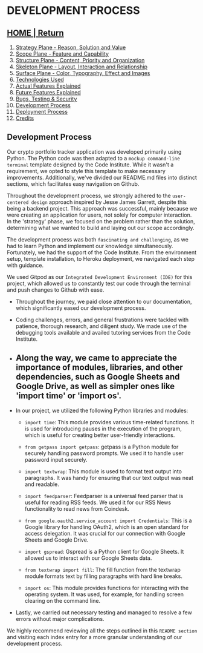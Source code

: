 # DEVELOPMENT PROCESS

## [HOME | Return](https://github.com/plexoio/tenam/blob/main/README.md)

1. [Strategy Plane - Reason, Solution and Value](https://github.com/plexoio/tenam/blob/main/documentation/assets/readme/strategy.md)
2. [Scope Plane - Feature and Capability](https://github.com/plexoio/tenam/blob/main/documentation/assets/readme/scope.md)
3. [Structure Plane - Content, Priority and Organization](https://github.com/plexoio/tenam/blob/main/documentation/assets/readme/structure.md)
4. [Skeleton Plane - Layout, Interaction and Relationship](https://github.com/plexoio/tenam/blob/main/documentation/assets/readme/skeleton.md)
5. [Surface Plane - Color, Typography, Effect and Images](https://github.com/plexoio/tenam/blob/main/documentation/assets/readme/surface.md)
6. [Technologies Used](https://github.com/plexoio/tenam/blob/main/documentation/assets/readme/technologies.md)
7. [Actual Features Explained](https://github.com/plexoio/tenam/blob/main/documentation/assets/readme/actual_features.md)
8. [Future Features Explained](https://github.com/plexoio/tenam/blob/main/documentation/assets/readme/future_features.md)
9. [Bugs, Testing & Security](https://github.com/plexoio/tenam/blob/main/documentation/assets/readme/bugs_testing.md)
10. [Development Process](https://github.com/plexoio/tenam/blob/main/documentation/assets/readme/development.md)
11. [Deployment Process](https://github.com/plexoio/tenam/blob/main/documentation/assets/readme/deployment.md)
12. [Credits](https://github.com/plexoio/tenam/blob/main/documentation/assets/readme/credits.md)

## Development Process

Our crypto portfolio tracker application was developed primarily using Python. The Python code was then adapted to a `mockup command-line terminal` template designed by the Code Institute. While it wasn't a requirement, we opted to style this template to make necessary improvements. Additionally, we've divided our README.md files into distinct sections, which facilitates easy navigation on Github.

Throughout the development process, we strongly adhered to the `user-centered design` approach inspired by Jesse James Garrett, despite this being a backend project. This approach was successful, mainly because we were creating an application for users, not solely for computer interaction. In the 'strategy' phase, we focused on the problem rather than the solution, determining what we wanted to build and laying out our scope accordingly.

The development process was both `fascinating and challenging`, as we had to learn Python and implement our knowledge simultaneously. Fortunately, we had the support of the Code Institute. From the environment setup, template installation, to Heroku deployment, we navigated each step with guidance.

We used Gitpod as our `Integrated Development Environment (IDE)` for this project, which allowed us to constantly test our code through the terminal and push changes to Github with ease.

- Throughout the journey, we paid close attention to our documentation, which significantly eased our development process.

- Coding challenges, errors, and general frustrations were tackled with patience, thorough research, and diligent study. We made use of the debugging tools available and availed tutoring services from the Code Institute.

- Along the way, we came to appreciate the importance of modules, libraries, and other dependencies, such as Google Sheets and Google Drive, as well as simpler ones like 'import time' or 'import os'.
    - 
- In our project, we utilized the following Python libraries and modules:

    - `import time`: This module provides various time-related functions. It is used for introducing pauses in the execution of the program, which is useful for creating better user-friendly interactions.

    - `from getpass import getpass`: getpass is a Python module for securely handling password prompts. We used it to handle user password input securely.

    - `import textwrap`: This module is used to format text output into paragraphs. It was handy for ensuring that our text output was neat and readable.

    - `import feedparser`: Feedparser is a universal feed parser that is useful for reading RSS feeds. We used it for our RSS News functionality to read news from Coindesk.

    - `from google.oauth2.service_account import Credentials`: This is a Google library for handling OAuth2, which is an open standard for access delegation. It was crucial for our connection with Google Sheets and Google Drive.

    - `import gspread`: Gspread is a Python client for Google Sheets. It allowed us to interact with our Google Sheets data.

    - `from textwrap import fill`: The fill function from the textwrap module formats text by filling paragraphs with hard line breaks.

    - `import os`: This module provides functions for interacting with the operating system. It was used, for example, for handling screen clearing on the command line.

- Lastly, we carried out necessary testing and managed to resolve a few errors without major complications.

We highly recommend reviewing all the steps outlined in this `README section` and visiting each index entry for a more granular understanding of our development process.